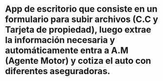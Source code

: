 # App de escritorio que consiste en un formulario para subir archivos (C.C y Tarjeta de propiedad), luego extrae la información necesaria y automáticamente entra a A.M (Agente Motor) y cotiza el auto con diferentes aseguradoras.